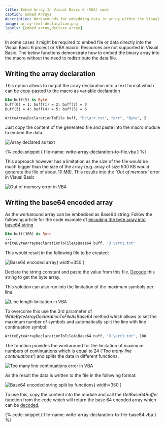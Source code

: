 ```yaml
---
title: Embed Array In Visual Basic 6 (VBA) code
caption: Embed Arrays
description: Workarounds for embedding data in array within the Visual Basic 6 (VBA) project
image: array-text-declaration.png
labels: [embed array,declare array]
---
```

In some cases it might be required to embed file or data directly into the Visual Basic 6 project or VBA macro. Resources are not supported in Visual Basic. The below functions demonstrate how to embed the binary array into the macro without the need to redistribute the data file.

## Writing the array declaration

This option allows to output the array declaration into a text format which can be copy-pasted to the macro as variable declaration

~~~vb
Dim buff(5) As Byte
buff(0) = 1: buff(1) = 2: buff(2) = 3
buff(3) = 4: buff(4) = 5: buff(5) = 6

WriteArrayDeclarationToFile buff, "D:\arr.txt", "arr", "Byte", 2
~~~

Just copy the content of the generated file and paste into the macro module to embed the data.

![Array declared as text](array-text-declaration.png)

{% code-snippet { file-name: write-array-declaration-to-file.vba } %}

This approach however has a limitation as the size of the file would be much bigger than the size of the array (e.g. array of size 500 KB would generate the file of about 10 MB). This results into the *'Out of memory'* error in Visual Basic

![Out of memory error in VBA](vba-out-of-memory-error.png)

## Writing the base64 encoded array

As the workaround array can be embedded as Base64 string. Follow the following article for the code example of [encoding the byte array into base64 string](/visual-basic/algorithms/data/encoding/base64#encode)

~~~vb
Dim buff(100) As Byte
...
WriteByteArrayDeclarationToFileAsBase64 buff, "D:\arr1.txt"
~~~

This would result in the following file to be created:

![Base64 encoded array](array-base64-encoded.png){ width=350 }

Declare the string constant and paste the value from this file. [Decode](/visual-basic/algorithms/data/encoding/base64#decode) this string to get the byte array.

This solution can also run into the limitation of the maximum symbols per line.

![Line length limitation in VBA](vba-line-length-limitation.png)

To overcome this use the 3rd parameter of *WriteByteArrayDeclarationToFileAsBase64* method which allows to set the maximum number of symbols and automatically split the line with line continuation symbol:

~~~vb
WriteByteArrayDeclarationToFileAsBase64 buff, "D:\arr1.txt", 100
~~~

The function provides the workaround for the limitation of maximum numbers of continuations which is equal to 24 (*'Too many line continuations'*) and splits the data in different functions.

![Too many line continuations error in VBA](too-many-line-continuations.png)

As the result the data is written to the file in the following format:

![Base64 encoded string split by functions](vba-array-split-by-functions.png){ width=350 }

To use this, copy the content into the module and call the *GetBase64Buffer* function from the code which will return the base 64 encoded array which can be [decoded](/visual-basic/algorithms/data/encoding/base64#decode).

{% code-snippet { file-name: write-array-declaration-to-file-base64.vba } %}
